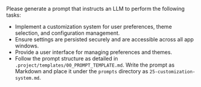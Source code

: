 Please generate a prompt that instructs an LLM to perform the following tasks:

* Implement a customization system for user preferences, theme selection, and configuration management.
* Ensure settings are persisted securely and are accessible across all app windows.
* Provide a user interface for managing preferences and themes.
* Follow the prompt structure as detailed in `.project/templates/00_PROMPT_TEMPLATE.md`. Write the prompt as Markdown and place it under the `prompts` directory as `25-customization-system.md`.
